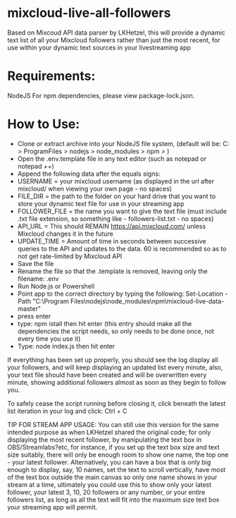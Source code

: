 # mixcloud-live-all-followers
Based on Mixcoud API data parser by LKHetzel, this will provide a dynamic text list of all your Mixcloud followers rather than just the most recent, for use within your dynamic text sources in your livestreaming app
# Requirements:
  NodeJS
  For npm dependencies, please view package-lock.json.
 
# How to Use:
  - Clone or extract archive into your NodeJS file system, (default will be: C: > ProgramFiles > nodejs > node_modules > npm >   )
  - Open the .env.template file in any text editor (such as notepad or notepad ++)
  - Append the following data after the equals signs:
  -   USERNAME = your mixcloud username (as displayed in the url after mixcloud/ when viewing your own page - no spaces)
  -   FILE_DIR = the path to the folder on your hard drive that you want to store your dynamic text file for use in your streaming app
  -   FOLLOWER_FILE = the name you want to give the text file (must include .txt file extension, so something like - followers-list.txt - no spaces)
  -   API_URL = This should REMAIN https://api.mixcloud.com/ unless Mixcloud changes it in the future
  -   UPDATE_TIME = Amount of time in seconds between successive queries to the API and updates to the data. 60 is recommended so as to not get rate-limited by Mixcloud API
  - Save the file
  - Rename the file so that the .template is removed, leaving only the filename:  .env
  - Run Node.js or Powershell
  - Point app to the correct directory by typing the following:   Set-Location -Path "C:\Program Files\nodejs\node_modules\npm\mixcloud-live-data-master"
  - press enter
  - type:   npm istall   then hit enter (this entry should make all the dependencies the script needs, so only needs to be done once, not every time you use it)
  - Type:   node index.js  then hit enter


  If everything has been set up properly, you should see the log display all your followers, and will keep displaying an updated list every minute, also, your text file should have been created and will be overwritten every minute, showing additional followers almost as soon as they begin to follow you.
  
  To safely cease the script running before closing it, click beneath the latest list iteration in your log and click: Ctrl + C
  
  TIP FOR STREAM APP USAGE:
  You can still use this version for the same intended purpose as when LKHetzel shared the original code; for only displaying the most recent follower, by manipulating the text box in OBS/Streamlabs?etc, for instance, if you set up the text box size and text size suitably, there will only be enough room to show one name, the top one - your latest follower. Alternatively, you can have a box that is only big enough to display, say, 10 names, set the text to scroll vertically, have most of the text box outside the main canvas so only one name shows in your stream at a time, ultimately you could use this to show only your latest follower, your latest 3, 10, 20 followers or any number, or your entire followers list, as long as all the text will fit into the maximum size text box your streaming app will permit.
